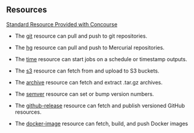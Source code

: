 ## Resources

[Standard Resource Provided with Concourse](http://concourse.ci/resource-types.html)

* The [git](https://github.com/concourse/git-resource) resource can pull and push to git repositories.

* The [hg](https://github.com/concourse/hg-resource) resource can pull and push to Mercurial repositories.

* The [time](https://github.com/concourse/time-resource) resource can start jobs on a schedule or timestamp outputs.

* The [s3](https://github.com/concourse/s3-resource) resource can fetch from and upload to S3 buckets.

* The [archive](https://github.com/concourse/archive-resource) resource can fetch and extract .tar.gz archives.

* The [semver](https://github.com/concourse/semver-resource) resource can set or bump version numbers.

* The [github-release](https://github.com/concourse/github-release-resource) resource can fetch and publish versioned GitHub resources.

* The [docker-image](https://github.com/concourse/docker-image-resource) resource can fetch, build, and push Docker images
